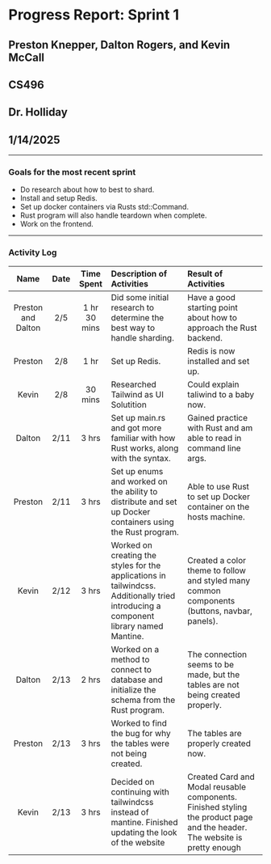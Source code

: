 # Progress Report: Sprint 1

## Preston Knepper, Dalton Rogers, and Kevin McCall

## CS496

## Dr. Holliday

## 1/14/2025

---

### Goals for the most recent sprint

- Do research about how to best to shard.
- Install and setup Redis.
- Set up docker containers via Rusts std::Command.
- Rust program will also handle teardown when complete.
- Work on the frontend.

---

### Activity Log

|        Name        | Date |  Time Spent  | Description of Activities                                                                                                            | Result of Activities                                                                                                       |
| :----------------: | :--: | :----------: | :----------------------------------------------------------------------------------------------------------------------------------- | :------------------------------------------------------------------------------------------------------------------------- |
| Preston and Dalton | 2/5  | 1 hr 30 mins | Did some initial research to determine the best way to handle sharding.                                                              | Have a good starting point about how to approach the Rust backend.                                                         |
|      Preston       | 2/8  |     1 hr     | Set up Redis.                                                                                                                        | Redis is now installed and set up.                                                                                         |
|       Kevin        | 2/8  |   30 mins    | Researched Tailwind as UI Solutition                                                                                                 | Could explain taliwind to a baby now.                                                                                      |
|       Dalton       | 2/11 |    3 hrs     | Set up main.rs and got more familiar with how Rust works, along with the syntax.                                                     | Gained practice with Rust and am able to read in command line args.                                                        |
|      Preston       | 2/11 |    3 hrs     | Set up enums and worked on the ability to distribute and set up Docker containers using the Rust program.                            | Able to use Rust to set up Docker container on the hosts machine.                                                          |
|       Kevin        | 2/12 |    3 hrs     | Worked on creating the styles for the applications in tailwindcss. Additionally tried introducing a component library named Mantine. | Created a color theme to follow and styled many common components (buttons, navbar, panels).                               |
|       Dalton       | 2/13 |    2 hrs     | Worked on a method to connect to database and initialize the schema from the Rust program.                                           | The connection seems to be made, but the tables are not being created properly.                                            |
|      Preston       | 2/13 |    3 hrs     | Worked to find the bug for why the tables were not being created.                                                                    | The tables are properly created now.                                                                                       |
|       Kevin        | 2/13 |    3 hrs     | Decided on continuing with tailwindcss instead of mantine. Finished updating the look of the website                                 | Created Card and Modal reusable components. Finished styling the product page and the header. The website is pretty enough |
